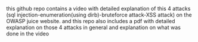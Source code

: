 this github repo contains a video with detailed explanation of this 4 attacks (sql injection-enumeration(using dirb)-bruteforce attack-XSS attack) on the OWASP juice website.
and this repo also includes a pdf with detailed explanation on those 4 attacks in general and explanation on what was done in the video

